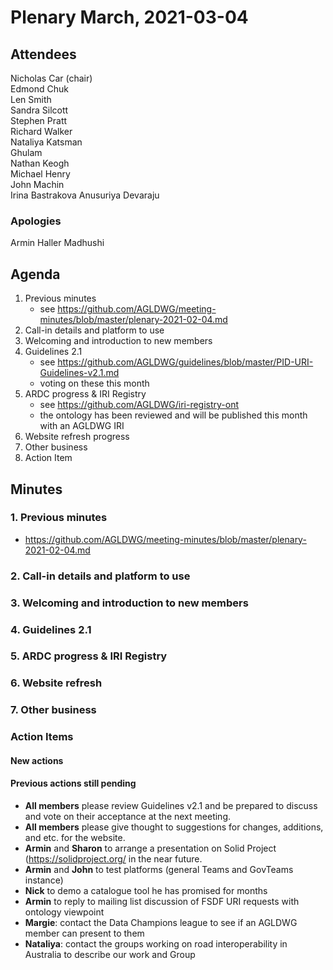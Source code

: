 # Plenary March, 2021-03-04

## Attendees
Nicholas Car (chair)  
Edmond Chuk  
Len Smith  
Sandra Silcott  
Stephen Pratt  
Richard Walker  
Nataliya Katsman  
Ghulam  
Nathan Keogh  
Michael Henry  
John Machin  
Irina Bastrakova 
Anusuriya Devaraju

### Apologies
Armin Haller
Madhushi


## Agenda
1. Previous minutes
    * see <https://github.com/AGLDWG/meeting-minutes/blob/master/plenary-2021-02-04.md>
2. Call-in details and platform to use
3. Welcoming and introduction to new members
4. Guidelines 2.1
    * see <https://github.com/AGLDWG/guidelines/blob/master/PID-URI-Guidelines-v2.1.md>
    * voting on these this month
5. ARDC progress & IRI Registry
    * see <https://github.com/AGLDWG/iri-registry-ont>
    * the ontology has been reviewed and will be published this month with an AGLDWG IRI
6. Website refresh progress
7. Other business
8. Action Item

## Minutes

### 1. Previous minutes
* <https://github.com/AGLDWG/meeting-minutes/blob/master/plenary-2021-02-04.md>

### 2. Call-in details and platform to use


### 3. Welcoming and introduction to new members

### 4. Guidelines 2.1

### 5. ARDC progress & IRI Registry

### 6. Website refresh

### 7. Other business

### Action Items
#### New actions

#### Previous actions still pending
* **All members** please review Guidelines v2.1 and be prepared to discuss and vote on their acceptance at the next meeting.
* **All members** please give thought to suggestions for changes, additions, and etc. for the website. 
* **Armin** and **Sharon** to arrange a presentation on Solid Project (https://solidproject.org/ in the near future.
* **Armin** and **John** to test platforms (general Teams and GovTeams instance)
* **Nick** to demo a catalogue tool he has promised for months
* **Armin** to reply to mailing list discussion of FSDF URI requests with ontology viewpoint
* **Margie**: contact the Data Champions league to see if an AGLDWG member can present to them
* **Nataliya**: contact the groups working on road interoperability in Australia to describe our work and Group
